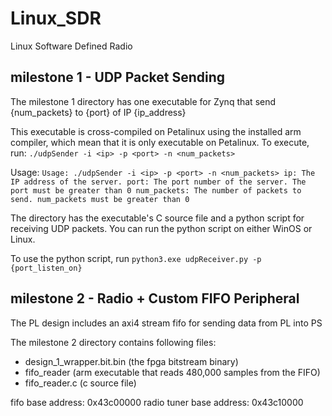# Linux_SDR
Linux Software Defined Radio

## milestone 1 - UDP Packet Sending

The milestone 1 directory has one executable for Zynq that send {num_packets} to {port} of IP {ip_address}

This executable is cross-compiled on Petalinux using the installed arm compiler, which mean that it is only executable on Petalinux. To execute, run:
`./udpSender -i <ip> -p <port> -n <num_packets>`

Usage:
``
Usage: ./udpSender -i <ip> -p <port> -n <num_packets>
  ip: The IP address of the server.
  port: The port number of the server. The port must be greater than 0
  num_packets: The number of packets to send. num_packets must be greater than 0
``


The directory has the executable's C source file and a python script for receiving UDP packets. You can run the python script on either WinOS or Linux.

To use the python script, run `python3.exe udpReceiver.py -p {port_listen_on}`

## milestone 2 - Radio + Custom FIFO Peripheral

The PL design includes an axi4 stream fifo for sending data from PL into PS

The milestone 2 directory contains following files:
* design_1_wrapper.bit.bin (the fpga bitstream binary)
* fifo_reader (arm executable that reads 480,000 samples from the FIFO)
* fifo_reader.c (c source file)

fifo base address: 0x43c00000
radio tuner base address: 0x43c10000
